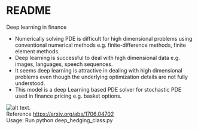 # README #

Deep learning in finance  
* Numerically solving PDE is difficult for high dimensional problems using conventional numerical methods e.g. finite-difference methods, finite element methods.          
* Deep learning is successful to deal with high dimensional data e.g. images, languages, speech sequences.  
* It seems deep learning is attractive in dealing with high dimensional problems even though the underlying optimization details are not fully understood.  
* This model is a deep Learning based PDE solver for stochastic PDE used in finance pricing e.g. basket options.  

![alt text](https://github.com/yiliu1/Machine-Learning-in-Finance/blob/master/BSDE.png).  
Reference https://arxiv.org/abs/1706.04702  
Usage: Run python deep_hedging_class.py     
